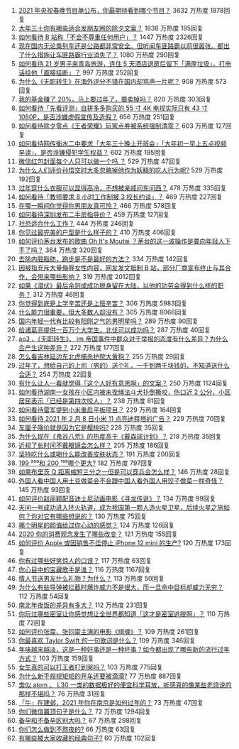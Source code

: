 1. [2021 年央视春晚节目单公布，你最期待看到哪个节目？](https://www.zhihu.com/question/443834090) 3632 万热度 1978回复
1. [大年三十你有哪些适合发朋友圈的除夕文案？](https://www.zhihu.com/question/441614349) 1838 万热度 185回复
1. [如何看待 B 站称「不会不尊重任何用户」？](https://www.zhihu.com/question/443805591) 1447 万热度 2326回复
1. [现在国内无论乘列车还是公路都非常安全。但听闻车匪路霸以前很嚣张。都出了什么措施让车匪路霸行业消失了？](https://www.zhihu.com/question/443093018) 1080 万热度 290回复
1. [如何看待 21 岁男子来青岛旅游，连住 5 天酒店退房后留下「满屋垃圾」，打电话给他「直接挂断」？](https://www.zhihu.com/question/443561884) 997 万热度 252回复
1. [为什么《无职转生》在海外评分不错在国内却骂声一片呢？](https://www.zhihu.com/question/443688460) 908 万热度 573回复
1. [我的基金赚了 20%，马上要过年了，要卖掉吗？](https://www.zhihu.com/question/443001887) 820 万热度 303回复
1. [如何看待「先看评测」自拼多多购买的 55 寸 4K 电视实际只有 43 寸 1080P，是否涉嫌虚假宣传及造假？](https://www.zhihu.com/question/443322264) 656 万热度 251回复
1. [如何看待除夕零点《王者荣耀》玩家点券被系统强制清零？](https://www.zhihu.com/question/443877882) 603 万热度 127回复
1. [如何看待网传衡水二中要求「大年三十晚上开班会」「大年初一早上五点视频早读」，是否涉嫌侵犯学生权益？](https://www.zhihu.com/question/443604637) 602 万热度 195回复
1. [微信红包封面每个人只可以做一个吗 ？](https://www.zhihu.com/question/443343679) 529 万热度 47回复
1. [为什么人们评价孙悟空时大多忽略掉他作为妖精的吃人行为呢?](https://www.zhihu.com/question/367217456) 529 万热度 192回复
1. [过年穿什么衣服可以显得高冷，不想被亲戚问东问西？](https://www.zhihu.com/question/439911733) 478 万热度 335回复
1. [如何看待「教师要求 8 小时工作制被 3 校长约谈」？](https://www.zhihu.com/question/443568814) 469 万热度 227回复
1. [在哪一瞬间你觉得你男朋友真可怜？](https://www.zhihu.com/question/305930391) 466 万热度 578回复
1. [如何看待深圳发布二手房指导价？](https://www.zhihu.com/question/443563883) 459 万热度 127回复
1. [社恐适合什么工作？](https://www.zhihu.com/question/329594536) 444 万热度 246回复
1. [你见过最完美的户型是什么样子的？](https://www.zhihu.com/question/351134471) 410 万热度 406回复
1. [如何评价茅台发布的歌曲 Oh It's Moutai ？茅台的这一波操作是要向年轻人下手了吗？](https://www.zhihu.com/question/443567514) 364 万热度 320回复
1. [去除内脏脂肪，跑步是不是最好的方法？](https://www.zhihu.com/question/427095682) 334 万热度 142回复
1. [因被指充斥大量侮辱女性内容，网友发文抵制 B 站，部分厂商宣布终止与其合作，会带来哪些影响？](https://www.zhihu.com/question/443636946) 319 万热度 2012回复
1. [如果《潜伏》最后余则成成功脱身留在大陆，以他的功劳会得到什么样的职务？](https://www.zhihu.com/question/349315602) 312 万热度 46回复
1. [你觉得到底是上学辛苦还是上班辛苦？](https://www.zhihu.com/question/420676486) 306 万热度 5983回复
1. [什么能力很重要，但大多数人却没有？](https://www.zhihu.com/question/305507128) 305 万热度 8066回复
1. [国内年轻一代有比较有阳刚之气的男明星吗？](https://www.zhihu.com/question/436821458) 289 万热度 90回复
1. [给诸葛亮提供一百万个大学生，北伐可以成功吗？](https://www.zhihu.com/question/443277138) 287 万热度 40回复
1. [ao3 、《无职转生》、 jm 帝国事件中群众对于举报的态度有什么差异？为什么会产生这种差异？](https://www.zhihu.com/question/443595201) 272 万热度 177回复
1. [怎么看吉林延边东北虎捕杀护院大黄狗？](https://www.zhihu.com/question/443427069) 255 万热度 29回复
1. [过年了，想给自己的上司（男的）送个礼，一千到两千块钱的，不知道送什么合适？](https://www.zhihu.com/question/442446433) 254 万热度 22回复
1. [有什么让人一看就觉得「这个人好有意思啊」的文案？](https://www.zhihu.com/question/376417418) 250 万热度 1124回复
1. [如何看待湖南一女孩在小区内被未拴绳法斗犬扑倒撕咬，伤口近 2 公分，小区居民表示「已经是第四次咬人」？](https://www.zhihu.com/question/443575853) 238 万热度 81回复
1. [如何看待雷军提到小米重启平板项目？](https://www.zhihu.com/question/443334233) 229 万热度 164回复
1. [如何看待 2021 年 2 月 8 日小米 11 点亮迪拜塔的广告？](https://www.zhihu.com/question/443546198) 229 万热度 70回复
1. [车厘子降价就是因为它是樱桃吗?](https://www.zhihu.com/question/439210237) 228 万热度 35回复
1. [为什么现在《鬼谷八荒》的热度高于《戴森球计划》？](https://www.zhihu.com/question/443722190) 218 万热度 35回复
1. [近视了长时间不戴眼镜会怎么样？](https://www.zhihu.com/question/430197372) 205 万热度 186回复
1. [坚持吃什么或喝什么能改善皮肤状态？](https://www.zhihu.com/question/284643508) 191 万热度 200回复
1. [199 ²⁰⁰和 200 ¹⁹⁹哪个更大?](https://www.zhihu.com/question/380167560) 182 万热度 797回复
1. [如果布里茨 Q 距离缩短三分之一但是可以穿兵会怎么样？](https://www.zhihu.com/question/419190310) 146 万热度 28回复
1. [外国人看中国人用土豆做菜会不会跟中国人看外国人用饺子做菜一样奇怪？](https://www.zhihu.com/question/442470189) 145 万热度 93回复
1. [如何评价赵丽颖配音迪士尼动画电影《寻龙传说》？](https://www.zhihu.com/question/443417382) 134 万热度 99回复
1. [天问一号成功进入环火轨道，成为我国第一颗人造火星卫星，后续火星之旅如何？你对它有哪些想说的？](https://www.zhihu.com/question/443835163) 130 万热度 75回复
1. [哪个明星的颜值给过你心动的感觉？](https://www.zhihu.com/question/442507025) 124 万热度 126回复
1. [2020 你的消费观念发生了哪些改变？](https://www.zhihu.com/question/442792889) 121 万热度 155回复
1. [如何评价 Apple 或因销售不佳停止 iPhone 12 mini 的生产?](https://www.zhihu.com/question/443386131) 120 万热度 173回复
1. [你有过哪些好笑惊人的口误？](https://www.zhihu.com/question/62821567) 117 万热度 63回复
1. [你心目中的宝藏歌手是谁？](https://www.zhihu.com/question/438629719) 116 万热度 1167回复
1. [情人节送男友什么礼物？为什么？](https://www.zhihu.com/question/24621852) 113 万热度 50回复
1. [为什么有些导弹被拦截时爆炸威力不是很大，而一旦命中目标却威力无穷？](https://www.zhihu.com/question/437328178) 112 万热度 54回复
1. [南北年夜饭的差异有多大？](https://www.zhihu.com/question/443415997) 112 万热度 231回复
1. [你玩过哪些密室让你感觉想让全世界都知道「这才是密室逃脱啊」？](https://www.zhihu.com/question/319279638) 110 万热度 72回复
1. [如何评价张震、张钧甯主演的电影《缉魂》？](https://www.zhihu.com/question/438466539) 109 万热度 261回复
1. [你最喜欢 Taylor Swift 的一句歌词是什么？](https://www.zhihu.com/question/387003779) 109 万热度 346回复
1. [年味越来越淡，这是一种好事还是一种坏事？如今都出现了哪些新的流行过年方式？](https://www.zhihu.com/question/443293667) 103 万热度 159回复
1. [女生真的可以打王者打到哭吗？](https://www.zhihu.com/question/434926941) 103 万热度 775回复
1. [为什么新手规规矩矩的开车还要被滴滴?](https://www.zhihu.com/question/388891942) 77 万热度 887回复
1. [类似 atom 、 L30 一类的数据极好的便宜科学耳放，听感真的像某些老烧说的那样不堪吗？](https://www.zhihu.com/question/443364771) 76 万热度 31回复
1. [「牛」在建邺，2021 年你在南京是如何过年的？](https://www.zhihu.com/question/443308172) 73 万热度 47回复
1. [你们微信置顶句子是什么？](https://www.zhihu.com/question/353636992) 72 万热度 1294回复
1. [备孕和不备孕区别大吗？](https://www.zhihu.com/question/438113905) 67 万热度 298回复
1. [你们怎么做到不熬夜的?](https://www.zhihu.com/question/440060172) 66 万热度 63回复
1. [有哪些被大家收藏的经典句子?](https://www.zhihu.com/question/435482307) 60 万热度 102回复